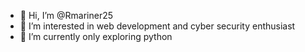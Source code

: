 - 👋 Hi, I’m @Rmariner25
- 👀 I’m interested in web development and cyber security enthusiast
- 🌱 I’m currently only exploring python

<!---
Rmariner25/Rmariner25 is a ✨ special ✨ repository because its `README.md` (this file) appears on your GitHub profile.
You can click the Preview link to take a look at your changes.
--->
